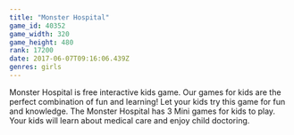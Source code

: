 ```yaml
---
title: "Monster Hospital"
game_id: 40352
game_width: 320
game_height: 480
rank: 17200
date: 2017-06-07T09:16:06.439Z
genres: girls
---
```

Monster Hospital is free interactive kids game. Our games for kids are the perfect combination of fun and learning! Let your kids try this game for fun and knowledge. The Monster Hospital has 3 Mini games for kids to play. Your kids will learn about medical care and enjoy child doctoring.